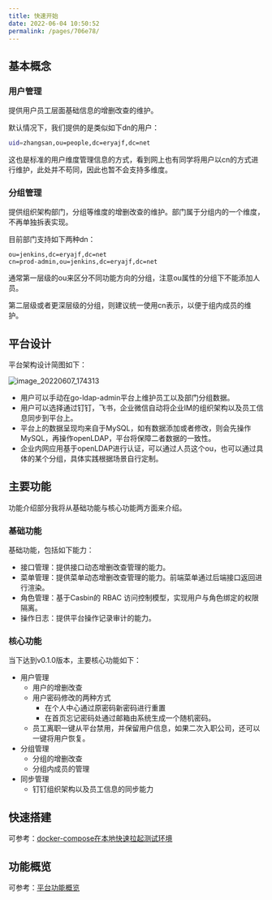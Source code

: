 ```yaml
---
title: 快速开始
date: 2022-06-04 10:50:52
permalink: /pages/706e78/
---
```



## 基本概念

### 用户管理

提供用户员工层面基础信息的增删改查的维护。

默认情况下，我们提供的是类似如下dn的用户：

```sh
uid=zhangsan,ou=people,dc=eryajf,dc=net
```

这也是标准的用户维度管理信息的方式，看到网上也有同学将用户以cn的方式进行维护，此处并不苟同，因此也暂不会支持多维度。

### 分组管理

提供组织架构部门，分组等维度的增删改查的维护。部门属于分组内的一个维度，不再单独拆表实现。

目前部门支持如下两种dn：

```
ou=jenkins,dc=eryajf,dc=net
cn=prod-admin,ou=jenkins,dc=eryajf,dc=net
```

通常第一层级的ou来区分不同功能方向的分组，注意ou属性的分组下不能添加人员。

第二层级或者更深层级的分组，则建议统一使用cn表示，以便于组内成员的维护。

## 平台设计

平台架构设计简图如下：

![image_20220607_174313](https://cdn.staticaly.com/gh/eryajf/tu/main/img/image_20220607_174313.png)

- 用户可以手动在go-ldap-admin平台上维护员工以及部门分组数据。
- 用户可以选择通过钉钉，飞书，企业微信自动将企业IM的组织架构以及员工信息同步到平台上。
- 平台上的数据呈现均来自于MySQL，如有数据添加或者修改，则会先操作MySQL，再操作openLDAP，平台将保障二者数据的一致性。
- 企业内网应用基于openLDAP进行认证，可以通过人员这个ou，也可以通过具体的某个分组，具体实践根据场景自行定制。

## 主要功能

功能介绍部分我将从基础功能与核心功能两方面来介绍。

### 基础功能

基础功能，包括如下能力：

- 接口管理：提供接口动态增删改查管理的能力。
- 菜单管理：提供菜单动态增删改查管理的能力。前端菜单通过后端接口返回进行渲染。
- 角色管理：基于Casbin的 RBAC 访问控制模型，实现用户与角色绑定的权限隔离。
- 操作日志：提供平台操作记录审计的能力。

### 核心功能

当下达到v0.1.0版本，主要核心功能如下：

- 用户管理
  - 用户的增删改查
  - 用户密码修改的两种方式
    - 在个人中心通过原密码新密码进行重置
    - 在首页忘记密码处通过邮箱由系统生成一个随机密码。
  - 员工离职一键从平台禁用，并保留用户信息，如果二次入职公司，还可以一键将用户恢复。
- 分组管理
  - 分组的增删改查
  - 分组内成员的管理
- 同步管理
  - 钉钉组织架构以及员工信息的同步能力

## 快速搭建

可参考：[docker-compose在本地快速拉起测试环境](/pages/f081dc/)

## 功能概览

可参考：[平台功能概览](/pages/7a40de/)